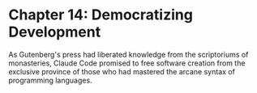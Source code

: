 # Chapter 14: Democratizing Development

As Gutenberg's press had liberated knowledge from the scriptoriums of monasteries, Claude Code promised to free software creation from the exclusive province of those who had mastered the arcane syntax of programming languages.